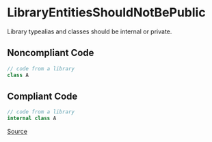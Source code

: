 # LibraryEntitiesShouldNotBePublic

Library typealias and classes should be internal or private.

## Noncompliant Code

```kotlin
// code from a library
class A
```
## Compliant Code

```kotlin
// code from a library
internal class A
```

[Source](https://detekt.github.io/detekt/style.html#libraryentitiesshouldnotbepublic)

